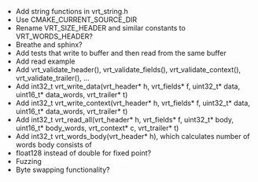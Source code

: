 * Add string functions in vrt_string.h
* Use CMAKE_CURRENT_SOURCE_DIR
* Rename VRT_SIZE_HEADER and similar constants to VRT_WORDS_HEADER?
* Breathe and sphinx?
* Add tests that write to buffer and then read from the same buffer
* Add read example
* Add vrt_validate_header(), vrt_validate_fields(), vrt_validate_context(), vrt_validate_trailer(), ...
* Add int32_t vrt_write_data(vrt_header* h, vrt_fields* f, uint32_t* data, uint16_t* data_words, vrt_trailer* t)
* Add int32_t vrt_write_context(vrt_header* h, vrt_fields* f, uint32_t* data, uint16_t* data_words, vrt_trailer* t)
* Add int32_t vrt_read_all(vrt_header* h, vrt_fields* f, uint32_t* body, uint16_t* body_words, vrt_context* c, vrt_trailer* t)
* Add int32_t vrt_words_body(vrt_header* h), which calculates number of words body consists of
* float128 instead of double for fixed point?
* Fuzzing
* Byte swapping functionality?

